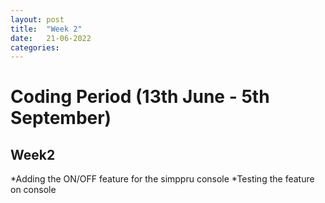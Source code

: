 ```yaml
---
layout: post
title:  "Week 2"
date:   21-06-2022
categories:
---
```


# Coding Period (13th June - 5th September)

## Week2

*Adding the ON/OFF feature for the simppru console
*Testing the feature on console